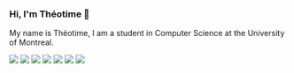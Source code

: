 ### Hi, I'm Théotime 👋

My name is Théotime, I am a student in Computer Science at the University of Montreal.

<p>
  <img src="https://img.shields.io/badge/-HTML-c58545?style=for-the-badge&logo=html5&logoColor=c58545&labelColor=282828">
  <img src="https://img.shields.io/badge/-CSS-d1a01f?style=for-the-badge&logo=css3&logoColor=d1a01f&labelColor=282828">
  <img src="https://img.shields.io/badge/PHP-777BB4?style=for-the-badge&logo=php&labelColor=282828">
  <img src="https://img.shields.io/badge/JavaScript-F7DF1E?style=for-the-badge&logo=javascript&logoColor=F7DF1E&labelColor=282828">
  <img src="https://img.shields.io/badge/C-00599C?style=for-the-badge&logo=c&logoColor=white&labelColor=282828">
  <img src="https://img.shields.io/badge/Java-ED8B00?style=for-the-badge&logo=java&logoColor=white">
  <img src="https://img.shields.io/badge/Linux-FCC624?style=for-the-badge&logo=linux&logoColor=FCC624&labelColor=282828">
</p>

<p>
  <!--<img src="https://github-readme-stats.vercel.app/api?username=theotimeflichy&show_icons=true&theme=tokyonight">-->
  <!--<img src="https://github-readme-stats.vercel.app/api/top-langs/?username=theotimeflichy&theme=tokyonight">-->
</p>

<!--
**theotimeflichy/theotimeflichy** is a ✨ _special_ ✨ repository because its `README.md` (this file) appears on your GitHub profile.

Here are some ideas to get you started:

- 🔭 I’m currently working on ...
- 🌱 I’m currently learning ...
- 👯 I’m looking to collaborate on ...
- 🤔 I’m looking for help with ...
- 💬 Ask me about ...
- 📫 How to reach me: ...
- 😄 Pronouns: ...
- ⚡ Fun fact: ...
-->
